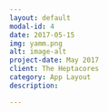 ```yaml
---
layout: default
modal-id: 4
date: 2017-05-15
img: yamm.png
alt: image-alt
project-date: May 2017
client: The Heptacores
category: App Layout
description: 

---
```

